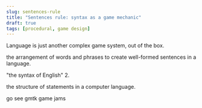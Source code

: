 ```yaml
---
slug: sentences-rule
title: "Sentences rule: syntax as a game mechanic"
draft: true
tags: [procedural, game design]
---
```


Language is just another complex game system, out of the box.

<!--truncate-->

the arrangement of words and phrases to create well-formed sentences in a language.

"the syntax of English" 2.

the structure of statements in a computer language.

go see gmtk game jams
